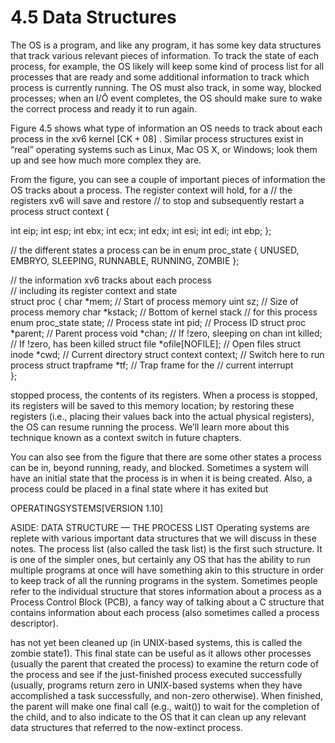 # 4.5 Data Structures  

The OS is a program, and like any program, it has some key data structures that track various relevant pieces of information. To track the state of each process, for example, the OS likely will keep some kind of process list for all processes that are ready and some additional information to track which process is currently running. The OS must also track, in some way, blocked processes; when an $\mathrm { I } / \mathrm { \bar { O } }$ event completes, the OS should make sure to wake the correct process and ready it to run again.  

Figure 4.5 shows what type of information an OS needs to track about each process in the xv6 kernel $\left[ \mathrm { C K + 0 8 } \right]$ . Similar process structures exist in “real” operating systems such as Linux, Mac OS X, or Windows; look them up and see how much more complex they are.  

From the figure, you can see a couple of important pieces of information the OS tracks about a process. The register context will hold, for a // the registers xv6 will save and restore // to stop and subsequently restart a process struct context {  

int eip; int esp; int ebx; int ecx; int edx; int esi; int edi; int ebp; };  

// the different states a process can be in enum proc_state { UNUSED, EMBRYO, SLEEPING, RUNNABLE, RUNNING, ZOMBIE };  

// the information xv6 tracks about each process   
// including its register context and state   
struct proc { char \*mem; // Start of process memory uint sz; // Size of process memory char \*kstack; // Bottom of kernel stack // for this process enum proc_state state; // Process state int pid; // Process ID struct proc \*parent; // Parent process void \*chan; // If !zero, sleeping on chan int killed; // If !zero, has been killed struct file \*ofile[NOFILE]; // Open files struct inode \*cwd; // Current directory struct context context; // Switch here to run process struct trapframe \*tf; // Trap frame for the // current interrupt   
};  

stopped process, the contents of its registers. When a process is stopped, its registers will be saved to this memory location; by restoring these registers (i.e., placing their values back into the actual physical registers), the OS can resume running the process. We’ll learn more about this technique known as a context switch in future chapters.  

You can also see from the figure that there are some other states a process can be in, beyond running, ready, and blocked. Sometimes a system will have an initial state that the process is in when it is being created. Also, a process could be placed in a final state where it has exited but  

OPERATINGSYSTEMS[VERSION 1.10]  

ASIDE: DATA STRUCTURE — THE PROCESS LIST Operating systems are replete with various important data structures that we will discuss in these notes. The process list (also called the task list) is the first such structure. It is one of the simpler ones, but certainly any OS that has the ability to run multiple programs at once will have something akin to this structure in order to keep track of all the running programs in the system. Sometimes people refer to the individual structure that stores information about a process as a Process Control Block (PCB), a fancy way of talking about a C structure that contains information about each process (also sometimes called a process descriptor).  

has not yet been cleaned up (in UNIX-based systems, this is called the zombie state1). This final state can be useful as it allows other processes (usually the parent that created the process) to examine the return code of the process and see if the just-finished process executed successfully (usually, programs return zero in UNIX-based systems when they have accomplished a task successfully, and non-zero otherwise). When finished, the parent will make one final call (e.g., wait()) to wait for the completion of the child, and to also indicate to the OS that it can clean up any relevant data structures that referred to the now-extinct process.  


